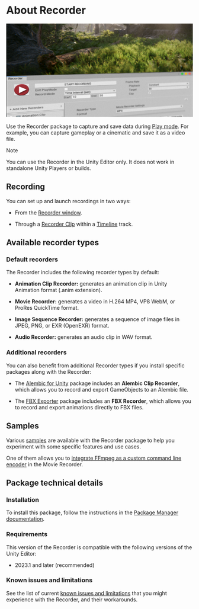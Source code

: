 # About Recorder

![Recorder](Images/RecorderSplash.png)

Use the Recorder package to capture and save data during [Play mode](https://docs.unity3d.com/Manual/GameView.html). For example, you can capture gameplay or a cinematic and save it as a video file.

>[!NOTE]
>You can use the Recorder in the Unity Editor only. It does not work in standalone Unity Players or builds.

## Recording

You can set up and launch recordings in two ways:

- From the [Recorder window](RecordingRecorderWindow.md).

- Through a [Recorder Clip](RecordingTimelineTrack.md) within a [Timeline](https://docs.unity3d.com/Packages/com.unity.timeline@latest) track.

## Available recorder types

### Default recorders

The Recorder includes the following recorder types by default:

* **Animation Clip Recorder:** generates an animation clip in Unity Animation format (.anim extension).

* **Movie Recorder:** generates a video in H.264 MP4, VP8 WebM, or ProRes QuickTime format.

* **Image Sequence Recorder:** generates a sequence of image files in JPEG, PNG, or EXR (OpenEXR) format.

* **Audio Recorder:** generates an audio clip in WAV format.

### Additional recorders

You can also benefit from additional Recorder types if you install specific packages along with the Recorder:

* The [Alembic for Unity](https://docs.unity3d.com/Packages/com.unity.formats.alembic@latest) package includes an **Alembic Clip Recorder**, which allows you to record and export GameObjects to an Alembic file.

* The [FBX Exporter](https://docs.unity3d.com/Packages/com.unity.formats.fbx@latest) package includes an **FBX Recorder**, which allows you to record and export animations directly to FBX files.


## Samples

Various [samples](samples.md) are available with the Recorder package to help you experiment with some specific features and use cases.

One of them allows you to [integrate FFmpeg as a custom command line encoder](samples-custom-encoder.md) in the Movie Recorder.


## Package technical details

### Installation

To install this package, follow the instructions in the [Package Manager documentation](https://docs.unity3d.com/Manual/upm-ui-install.html).

### Requirements

This version of the Recorder is compatible with the following versions of the Unity Editor:

* 2023.1 and later (recommended)

### Known issues and limitations

See the list of current [known issues and limitations](KnownIssues.md) that you might experience with the Recorder, and their workarounds.
